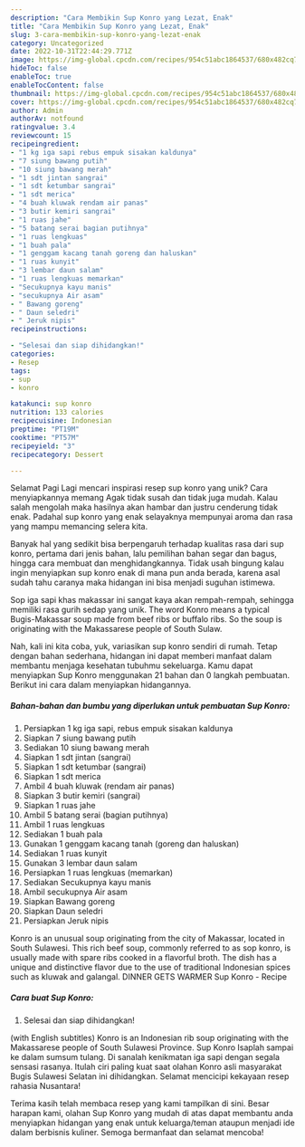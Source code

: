 ```yaml
---
description: "Cara Membikin Sup Konro yang Lezat, Enak"
title: "Cara Membikin Sup Konro yang Lezat, Enak"
slug: 3-cara-membikin-sup-konro-yang-lezat-enak
category: Uncategorized
date: 2022-10-31T22:44:29.771Z
image: https://img-global.cpcdn.com/recipes/954c51abc1864537/680x482cq70/sup-konro-foto-resep-utama.jpg
hideToc: false
enableToc: true
enableTocContent: false
thumbnail: https://img-global.cpcdn.com/recipes/954c51abc1864537/680x482cq70/sup-konro-foto-resep-utama.jpg
cover: https://img-global.cpcdn.com/recipes/954c51abc1864537/680x482cq70/sup-konro-foto-resep-utama.jpg
author: Admin
authorAv: notfound
ratingvalue: 3.4
reviewcount: 15
recipeingredient:
- "1 kg iga sapi rebus empuk sisakan kaldunya"
- "7 siung bawang putih"
- "10 siung bawang merah"
- "1 sdt jintan sangrai"
- "1 sdt ketumbar sangrai"
- "1 sdt merica"
- "4 buah kluwak rendam air panas"
- "3 butir kemiri sangrai"
- "1 ruas jahe"
- "5 batang serai bagian putihnya"
- "1 ruas lengkuas"
- "1 buah pala"
- "1 genggam kacang tanah goreng dan haluskan"
- "1 ruas kunyit"
- "3 lembar daun salam"
- "1 ruas lengkuas memarkan"
- "Secukupnya kayu manis"
- "secukupnya Air asam"
- " Bawang goreng"
- " Daun seledri"
- " Jeruk nipis"
recipeinstructions:

- "Selesai dan siap dihidangkan!"
categories:
- Resep
tags:
- sup
- konro

katakunci: sup konro 
nutrition: 133 calories
recipecuisine: Indonesian
preptime: "PT19M"
cooktime: "PT57M"
recipeyield: "3"
recipecategory: Dessert

---
```



Selamat Pagi Lagi mencari inspirasi resep sup konro yang unik? Cara menyiapkannya memang Agak tidak susah dan tidak juga mudah. Kalau salah mengolah maka hasilnya akan hambar dan justru cenderung tidak enak. Padahal sup konro yang enak selayaknya mempunyai aroma dan rasa yang mampu memancing selera kita.


Banyak hal yang sedikit bisa berpengaruh terhadap kualitas rasa dari sup konro, pertama dari jenis bahan, lalu pemilihan bahan segar dan bagus, hingga cara membuat dan menghidangkannya. Tidak usah bingung kalau ingin menyiapkan sup konro enak di mana pun anda berada, karena asal sudah tahu caranya maka hidangan ini bisa menjadi suguhan istimewa.

Sop iga sapi khas makassar ini sangat kaya akan rempah-rempah, sehingga memiliki rasa gurih sedap yang unik. The word Konro means a typical Bugis-Makassar soup made from beef ribs or buffalo ribs. So the soup is originating with the Makassarese people of South Sulaw.


Nah, kali ini kita coba, yuk, variasikan sup konro sendiri di rumah. Tetap dengan bahan sederhana, hidangan ini dapat memberi manfaat dalam membantu menjaga kesehatan tubuhmu sekeluarga. Kamu dapat menyiapkan Sup Konro menggunakan 21 bahan dan 0 langkah pembuatan. Berikut ini cara dalam menyiapkan hidangannya.

<!--inarticleads1-->

##### Bahan-bahan dan bumbu yang diperlukan untuk pembuatan Sup Konro:

1. Persiapkan 1 kg iga sapi, rebus empuk sisakan kaldunya
1. Siapkan 7 siung bawang putih
1. Sediakan 10 siung bawang merah
1. Siapkan 1 sdt jintan (sangrai)
1. Siapkan 1 sdt ketumbar (sangrai)
1. Siapkan 1 sdt merica
1. Ambil 4 buah kluwak (rendam air panas)
1. Siapkan 3 butir kemiri (sangrai)
1. Siapkan 1 ruas jahe
1. Ambil 5 batang serai (bagian putihnya)
1. Ambil 1 ruas lengkuas
1. Sediakan 1 buah pala
1. Gunakan 1 genggam kacang tanah (goreng dan haluskan)
1. Sediakan 1 ruas kunyit
1. Gunakan 3 lembar daun salam
1. Persiapkan 1 ruas lengkuas (memarkan)
1. Sediakan Secukupnya kayu manis
1. Ambil secukupnya Air asam
1. Siapkan  Bawang goreng
1. Siapkan  Daun seledri
1. Persiapkan  Jeruk nipis


Konro is an unusual soup originating from the city of Makassar, located in South Sulawesi. This rich beef soup, commonly referred to as sop konro, is usually made with spare ribs cooked in a flavorful broth. The dish has a unique and distinctive flavor due to the use of traditional Indonesian spices such as kluwak and galangal. DINNER GETS WARMER Sup Konro - Recipe 

<!--inarticleads2-->

##### Cara buat Sup Konro:


1. Selesai dan siap dihidangkan!

(with English subtitles) Konro is an Indonesian rib soup originating with the Makassarese people of South Sulawesi Province. Sup Konro Isaplah sampai ke dalam sumsum tulang. Di sanalah kenikmatan iga sapi dengan segala sensasi rasanya. Itulah ciri paling kuat saat olahan Konro asli masyarakat Bugis Sulawesi Selatan ini dihidangkan. Selamat mencicipi kekayaan resep rahasia Nusantara! 

Terima kasih telah membaca resep yang kami tampilkan di sini. Besar harapan kami, olahan Sup Konro yang mudah di atas dapat membantu anda menyiapkan hidangan yang enak untuk keluarga/teman ataupun menjadi ide dalam berbisnis kuliner. Semoga bermanfaat dan selamat mencoba!
